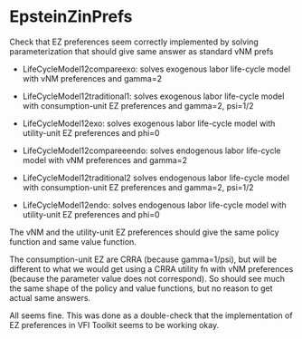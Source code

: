 # EpsteinZinPrefs
Check that EZ preferences seem correctly implemented by solving parameterization that should give same answer as standard vNM prefs

- LifeCycleModel12compareexo: solves exogenous labor life-cycle model with vNM preferences and gamma=2
- LifeCycleModel12traditional1: solves exogenous labor life-cycle model with consumption-unit EZ preferences and gamma=2, psi=1/2
- LifeCycleModel12exo: solves exogenous labor life-cycle model with utility-unit EZ preferences and phi=0

- LifeCycleModel12compareeendo: solves endogenous labor life-cycle model with vNM preferences and gamma=2
- LifeCycleModel12traditional2 solves endogenous labor life-cycle model with consumption-unit EZ preferences and gamma=2, psi=1/2
- LifeCycleModel12endo: solves endogenous labor life-cycle model with utility-unit EZ preferences and phi=0

The vNM and the utility-unit EZ preferences should give the same policy function and same value function.

The consumption-unit EZ are CRRA (because gamma=1/psi), but will be different to what we would get using a CRRA utility fn with vNM preferences (because the parameter value does not correspond). So should see much the same shape of the policy and value functions, but no reason to get actual same answers.

All seems fine. This was done as a double-check that the implementation of EZ preferences in VFI Toolkit seems to be working okay.

